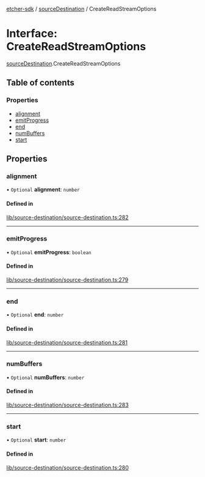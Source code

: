 [etcher-sdk](../README.md) / [sourceDestination](../modules/sourceDestination.md) / CreateReadStreamOptions

# Interface: CreateReadStreamOptions

[sourceDestination](../modules/sourceDestination.md).CreateReadStreamOptions

## Table of contents

### Properties

- [alignment](sourceDestination.CreateReadStreamOptions.md#alignment)
- [emitProgress](sourceDestination.CreateReadStreamOptions.md#emitprogress)
- [end](sourceDestination.CreateReadStreamOptions.md#end)
- [numBuffers](sourceDestination.CreateReadStreamOptions.md#numbuffers)
- [start](sourceDestination.CreateReadStreamOptions.md#start)

## Properties

### alignment

• `Optional` **alignment**: `number`

#### Defined in

[lib/source-destination/source-destination.ts:282](https://github.com/balena-io-modules/etcher-sdk/blob/2636458/lib/source-destination/source-destination.ts#L282)

___

### emitProgress

• `Optional` **emitProgress**: `boolean`

#### Defined in

[lib/source-destination/source-destination.ts:279](https://github.com/balena-io-modules/etcher-sdk/blob/2636458/lib/source-destination/source-destination.ts#L279)

___

### end

• `Optional` **end**: `number`

#### Defined in

[lib/source-destination/source-destination.ts:281](https://github.com/balena-io-modules/etcher-sdk/blob/2636458/lib/source-destination/source-destination.ts#L281)

___

### numBuffers

• `Optional` **numBuffers**: `number`

#### Defined in

[lib/source-destination/source-destination.ts:283](https://github.com/balena-io-modules/etcher-sdk/blob/2636458/lib/source-destination/source-destination.ts#L283)

___

### start

• `Optional` **start**: `number`

#### Defined in

[lib/source-destination/source-destination.ts:280](https://github.com/balena-io-modules/etcher-sdk/blob/2636458/lib/source-destination/source-destination.ts#L280)
